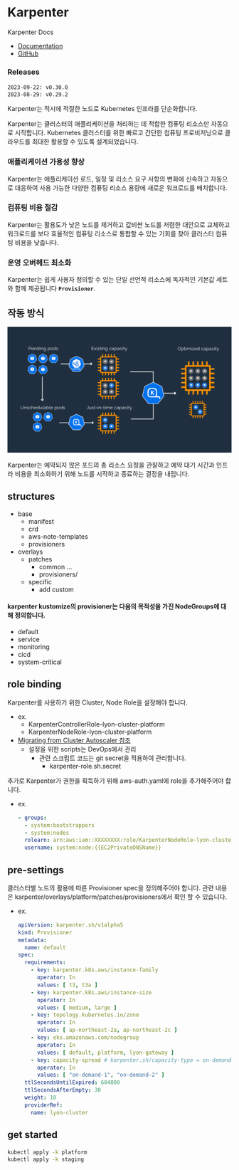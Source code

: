 # Karpenter

Karpenter Docs

- [Documentation](https://karpenter.sh/docs/)
- [GitHub](https://github.com/aws/karpenter)

### Releases
```text
2023-09-22: v0.30.0
2023-08-29: v0.29.2
```

Karpenter는 적시에 적절한 노드로 Kubernetes 인프라를 단순화합니다.

Karpenter는 클러스터의 애플리케이션을 처리하는 데 적합한 컴퓨팅 리소스만 자동으로 시작합니다. Kubernetes 클러스터를 위한 빠르고 간단한 컴퓨팅 프로비저닝으로 클라우드를 최대한 활용할 수 있도록 설계되었습니다.

### **애플리케이션 가용성 향상**

Karpenter는 애플리케이션 로드, 일정 및 리소스 요구 사항의 변화에 신속하고 자동으로 대응하여 사용 가능한 다양한 컴퓨팅 리소스 용량에 새로운 워크로드를 배치합니다.

### **컴퓨팅 비용 절감**

Karpenter는 활용도가 낮은 노드를 제거하고 값비싼 노드를 저렴한 대안으로 교체하고 워크로드를 보다 효율적인 컴퓨팅 리소스로 통합할 수 있는 기회를 찾아 클러스터 컴퓨팅 비용을 낮춥니다.

### **운영 오버헤드 최소화**

Karpenter는 쉽게 사용자 정의할 수 있는 단일 선언적 리소스에 독자적인 기본값 세트와 함께 제공됩니다 **`Provisioner`**.

## **작동 방식**

![kerpenter how to works](karpenter-how-to-works.png)

Karpenter는 예약되지 않은 포드의 총 리소스 요청을 관찰하고 예약 대기 시간과 인프라 비용을 최소화하기 위해 노드를 시작하고 종료하는 결정을 내립니다.

## **structures**
- base
  - manifest
  - crd
  - aws-note-templates
  - provisioners
- overlays
  - patches
    - common ...
    - provisioners/
  - specific
    - add custom

#### karpenter kustomize의 provisioner는 다음의 목적성을 가진 NodeGroups에 대해 정의합니다.
  - default
  - service
  - monitoring
  - cicd
  - system-critical

## **role binding**
Karpenter를 사용하기 위한 Cluster, Node Role을 설정해야 합니다.
- ex.
    - KarpenterControllerRole-lyon-cluster-platform
    - KarpenterNodeRole-lyon-cluster-platform
- [Migrating from Cluster Autoscaler 참조](https://karpenter.sh/docs/getting-started/migrating-from-cas/)
  - 설정을 위한 scripts는 DevOps에서 관리
    - 관련 스크립트 코드는 git secret을 적용하여 관리합니다.
      - karpenter-role.sh.secret

추가로 Karpenter가 권한을 획득하기 위해 aws-auth.yaml에 role을 추가해주어야 합니다.
- ex.
  ```yaml
  - groups:
    - system:bootstrappers
    - system:nodes
    rolearn: arn:aws:iam::XXXXXXXX:role/KarpenterNodeRole-lyon-cluster-platform
    username: system:node:{{EC2PrivateDNSName}}
  ```

## **pre-settings**
클러스터별 노드의 활용에 따른 Provisioner spec을 정의해주어야 합니다.
관련 내용은 karpenter/overlays/platform/patches/provisioners에서 확인 할 수 있습니다.
- ex. 
  ```yaml
  apiVersion: karpenter.sh/v1alpha5
  kind: Provisioner
  metadata:
    name: default
  spec:
    requirements:
      - key: karpenter.k8s.aws/instance-family
        operator: In
        values: [ t3, t3a ]
      - key: karpenter.k8s.aws/instance-size
        operator: In
        values: [ medium, large ]
      - key: topology.kubernetes.io/zone
        operator: In
        values: [ ap-northeast-2a, ap-northeast-2c ]
      - key: eks.amazonaws.com/nodegroup
        operator: In
        values: [ default, platform, lyon-gateway ]
      - key: capacity-spread # karpenter.sh/capacity-type = on-demand (default)
        operator: In
        values: [ "on-demand-1", "on-demand-2" ]
    ttlSecondsUntilExpired: 604800
    ttlSecondsAfterEmpty: 30
    weight: 10
    providerRef:
      name: lyon-cluster
  ```
## **get started**
```bash
kubectl apply -k platform
kubectl apply -k staging
```
